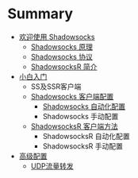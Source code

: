 # Summary

* [欢迎使用 Shadowsocks](README.md)
  * [Shadowsocks 原理](shadowsocksyuan-li.md)
  * [Shadowsocks 协议](shadowsocksxie-yi.md)
  * [ShadowsocksR 简介](shadowsocksrjie-shao.md)
* [小白入门](yong-hu-shou-ce.md)
  * SS及SSR客户端
  * [Shadowsocks 客户端配置](yong-hu-shou-ce/shadowsocksshi-yong-fang-fa.md)
    * [Shadowsocks 自动化配置](yong-hu-shou-ce/shadowsocksshi-yong-fang-fa/shadowsocks-zi-dong-hua-pei-zhi.md)
    * Shadowsocks 手动配置
  * [ShadowsocksR 客户端方法](yong-hu-shou-ce/shadowsocksr-shi-yong-fang-fa.md)
    * ShadowsocksR 自动化配置
    * ShadowsocksR 手动配置
* [高级配置](gao-ji-pei-zhi.md)
  * [UDP流量转发](gao-ji-pei-zhi/udpliu-liang-zhuan-fa.md)

